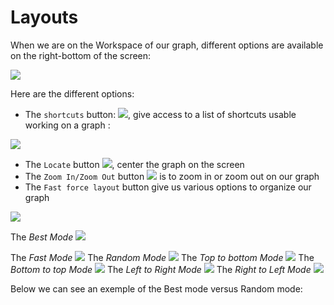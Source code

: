 # Layouts

When we are on the Workspace of our graph, different options are available on the right-bottom of the screen: 

![](Menu.png)


Here are the different options:

- The ```shortcuts``` button: ![](Shortcuts.png), give access to a list of shortcuts usable working on a graph :

![](ListShortcuts.png)

- The ```Locate``` button ![](Locate.png), center the graph on the screen
- The ```Zoom In/Zoom Out``` button ![](ZoomIO.png) is to zoom in or zoom out on our graph
- The ```Fast force layout``` button give us various options to organize our graph

![](FastLayout.png)

The *Best Mode*
![](BM.png)

The *Fast Mode*
![](FM.png)
The *Random Mode*
![](RM.png)
The *Top to bottom Mode*
![](TtB.png)
The *Bottom to top Mode*
![](BtT.png)
The *Left to Right Mode*
![](LtR.png)
The *Right to Left Mode*
![](RtL.png)


Below we can see an exemple of the Best mode versus Random mode:

